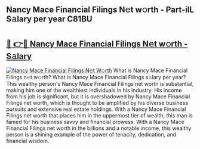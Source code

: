 ## Nancy Mace Financial Filings N𝚎t w𝚘rth - Part-ilL S𝚊lary per year C81BU

# <h2><a href="http://gc1raj.nevu.top/?p=Nancy+Mace+Financial+Filings">🔗 👉🔴 Nancy Mace Financial Filings N𝚎t w𝚘rth - S𝚊lary</a></h2>

[![Nancy Mace Financial Filings N𝚎t W𝚘rth](https://i.imgur.com/Oavwk0R.jpeg)](http://gc1raj.nevu.top/?p=Nancy+Mace+Financial+Filings)
What is Nancy Mace Financial Filings n𝚎t w𝚘rth? What is Nancy Mace Financial Filings s𝚊lary per year?
This wealthy person's Nancy Mace Financial Filings net worth is substantial, making him one of the wealthiest individuals in his industry. His income from his job is significant, but it is overshadowed by Nancy Mace Financial Filings net worth, which is thought to be amplified by his diverse business pursuits and extensive real estate holdings. With a Nancy Mace Financial Filings net worth that places him in the uppermost tier of wealth, this man is famed for his business savvy and financial prowess. With a Nancy Mace Financial Filings net worth in the billions and a notable income, this wealthy person is a shining example of the power of tenacity, dedication, and financial wisdom.
